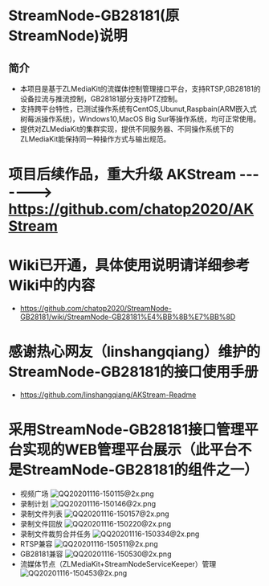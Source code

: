 # StreamNode-GB28181(原StreamNode)说明
## 简介
- 本项目是基于ZLMediaKit的流媒体控制管理接口平台，支持RTSP,GB28181的设备拉流与推流控制，GB28181部分支持PTZ控制。
- 支持跨平台特性，已测试操作系统有CentOS,Ubunut,Raspbain(ARM嵌入式树莓派操作系统)，Windows10,MacOS Big Sur等操作系统，均可正常使用。
- 提供对ZLMediaKit的集群实现，提供不同服务器、不同操作系统下的ZLMediaKit能保持同一种操作方式与输出规范。






#  项目后续作品，重大升级 AKStream ------->     https://github.com/chatop2020/AKStream


# Wiki已开通，具体使用说明请详细参考Wiki中的内容
- https://github.com/chatop2020/StreamNode-GB28181/wiki/StreamNode-GB28181%E4%BB%8B%E7%BB%8D

# 感谢热心网友（linshangqiang）维护的StreamNode-GB28181的接口使用手册
- https://github.com/linshangqiang/AKStream-Readme


# 采用StreamNode-GB28181接口管理平台实现的WEB管理平台展示（此平台不是StreamNode-GB28181的组件之一）
- 视频广场
![QQ20201116-150115@2x.png](https://i.loli.net/2020/11/16/dho7kcjfrwp6Vmq.png)
- 录制计划
![QQ20201116-150146@2x.png](https://i.loli.net/2020/11/16/5hjItzVg6oPFQdb.png)
- 录制文件列表
![QQ20201116-150157@2x.png](https://i.loli.net/2020/11/16/a3kwHGTOv89optU.png)
- 录制文件回放
![QQ20201116-150220@2x.png](https://i.loli.net/2020/11/16/yAg2dpLnsKoejqi.png)
- 录制文件裁剪合并任务
![QQ20201116-150334@2x.png](https://i.loli.net/2020/11/16/CSmtoqOZTzP9BAj.png)
- RTSP兼容
![QQ20201116-150511@2x.png](https://i.loli.net/2020/11/16/GPIwONuCHegi8xb.png)
- GB28181兼容
![QQ20201116-150530@2x.png](https://i.loli.net/2020/11/16/QRbZ69PnLi1TCyh.png)
- 流媒体节点（ZLMediaKit+StreamNodeServiceKeeper）管理
![QQ20201116-150453@2x.png](https://i.loli.net/2020/11/16/k9cDXlqBezt6PbZ.png)



